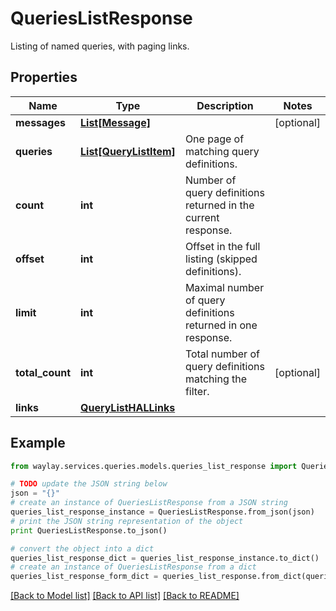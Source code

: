 # QueriesListResponse

Listing of named queries, with paging links.

## Properties

Name | Type | Description | Notes
------------ | ------------- | ------------- | -------------
**messages** | [**List[Message]**](Message.md) |  | [optional] 
**queries** | [**List[QueryListItem]**](QueryListItem.md) | One page of matching query definitions. | 
**count** | **int** | Number of query definitions returned in the current response. | 
**offset** | **int** | Offset in the full listing (skipped definitions). | 
**limit** | **int** | Maximal number of query definitions returned in one response. | 
**total_count** | **int** | Total number of query definitions matching the filter. | [optional] 
**links** | [**QueryListHALLinks**](QueryListHALLinks.md) |  | 

## Example

```python
from waylay.services.queries.models.queries_list_response import QueriesListResponse

# TODO update the JSON string below
json = "{}"
# create an instance of QueriesListResponse from a JSON string
queries_list_response_instance = QueriesListResponse.from_json(json)
# print the JSON string representation of the object
print QueriesListResponse.to_json()

# convert the object into a dict
queries_list_response_dict = queries_list_response_instance.to_dict()
# create an instance of QueriesListResponse from a dict
queries_list_response_form_dict = queries_list_response.from_dict(queries_list_response_dict)
```
[[Back to Model list]](../README.md#documentation-for-models) [[Back to API list]](../README.md#documentation-for-api-endpoints) [[Back to README]](../README.md)


